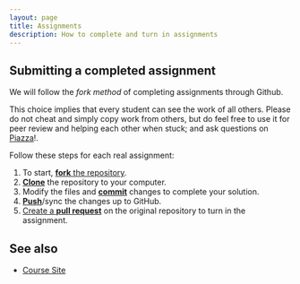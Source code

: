 ```yaml
---
layout: page
title: Assignments
description: How to complete and turn in assignments
---
```


## Submitting a completed assignment

We will follow the *fork method* of completing assignments through Github.

This choice implies that every student can see the work of all others.
Please do not cheat and simply copy work from others, but do feel free to use it for peer review and
helping each other when stuck; and ask questions on [Piazza](https://piazza.com/ru.nl/spring2016/nwiibc036/home)!.

Follow these steps for each real assignment:

1. To start, [**fork** the repository](https://guides.github.com/activities/forking/).
1. [**Clone**](http://gitref.org/creating/#clone) the repository to your computer.
1. Modify the files and [**commit**](http://gitref.org/basic/#commit) changes to complete your solution.
1. [**Push**](http://gitref.org/remotes/#push)/sync the changes up to GitHub.
1. [Create a **pull request**](https://help.github.com/articles/creating-a-pull-request/) on the original 
   repository to turn in the assignment.

## See also

* [Course Site](http://rubigdata.github.io/course)
